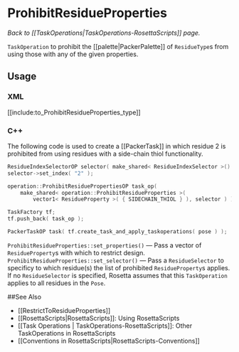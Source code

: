 # ProhibitResidueProperties
*Back to [[TaskOperations|TaskOperations-RosettaScripts]] page.*

 `TaskOperation` to prohibit the [[palette|PackerPalette]] of `ResidueType`s from using those with any of the given properties.
 
## Usage
### XML

[[include:to_ProhibitResidueProperties_type]]

### C++

The following code is used to create a [[PackerTask]] in which residue 2 is prohibited from using residues with a side-chain thiol functionality.

```c++
ResidueIndexSelectorOP selector( make_shared< ResidueIndexSelector >() );
selector->set_index( "2" );

operation::ProhibitResiduePropertiesOP task_op(
    make_shared< operation::ProhibitResidueProperties >(
		vector1< ResidueProperty >( { SIDECHAIN_THIOL } ), selector ) );

TaskFactory tf;
tf.push_back( task_op );

PackerTaskOP task( tf.create_task_and_apply_taskoperations( pose ) );
```

`ProhibitResidueProperties::set_properties()` &mdash; Pass a vector of `ResidueProperty`s with which to restrict design.
`ProhibitResidueProperties::set_selector()` &mdash; Pass a `ResidueSelector` to specificy to which residue(s) the list of prohibited `ResidueProperty`s applies. If no `ResidueSelector` is specified, Rosetta assumes that this `TaskOperation` applies to all residues in the `Pose`.

##See Also
* [[RestrictToResidueProperties]]
* [[RosettaScripts|RosettaScripts]]: Using RosettaScripts
* [[Task Operations | TaskOperations-RosettaScripts]]: Other TaskOperations in RosettaScripts
* [[Conventions in RosettaScripts|RosettaScripts-Conventions]]
